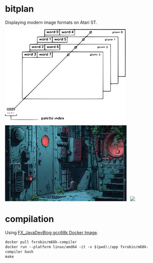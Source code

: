 # bitplan
Displaying modern image formats on Atari ST.

 <img src="images/bitplanes.svg" height="300"> 


 <img src="hicolor.jpg" width="400"> &nbsp; <img src="loading.gif" width="400">

# compilation
Using [FX_JavaDevBlog gcc68k Docker Image](https://www.fxjavadevblog.fr/atari-st-c-compiler-avec-docker/).

```shell
docker pull fxrobin/m68k-compiler
docker run --platform linux/amd64 -it -v $(pwd):/app fxrobin/m68k-compiler bash
make
```

